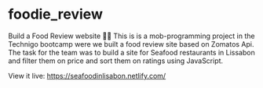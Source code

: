 # foodie_review
Build a Food Review website 🌮🥑
This is is a mob-programming project in the Technigo bootcamp were we built a food review site based on Zomatos Api. The task for the team was to build a site for Seafood restaurants in Lissabon and filter them on price and sort them on ratings using JavaScript.

View it live: https://seafoodinlisabon.netlify.com/
